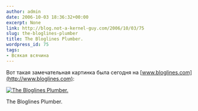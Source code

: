 ```yaml
---
author: admin
date: 2006-10-03 18:36:32+00:00
excerpt: None
link: http://blog.not-a-kernel-guy.com/2006/10/03/75
slug: the-bloglines-plumber
title: The Bloglines Plumber.
wordpress_id: 75
tags:
- Всякая всячина
---
```


Вот такая замечательная картинка была сегодня на [www.bloglines.com](http://www.bloglines.com):

[![The Bloglines Plumber.](http://blog.not-a-kernel-guy.com/wp-content/uploads/2006/10/bloglines_plumber.thumbnail.png)](http://blog.not-a-kernel-guy.com/wp-content/uploads/2006/10/bloglines_plumber.png)

The Bloglines Plumber.

